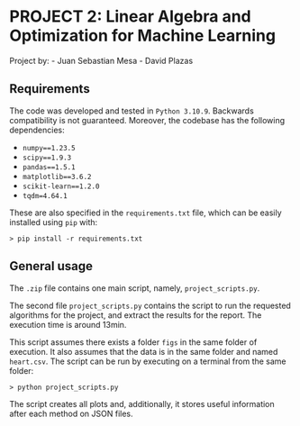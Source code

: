 # PROJECT 2: Linear Algebra and Optimization for Machine Learning

Project by:
    - Juan Sebastian Mesa
    - David Plazas

## Requirements

The code was developed and tested in `Python 3.10.9`. Backwards compatibility is not
guaranteed. Moreover, the codebase has the following dependencies:

- `numpy==1.23.5`
- `scipy==1.9.3`
- `pandas==1.5.1`
- `matplotlib==3.6.2`
- `scikit-learn==1.2.0`
- `tqdm=4.64.1`

These are also specified in the `requirements.txt` file, which can be easily installed
using `pip` with:

`> pip install -r requirements.txt`

## General usage

The `.zip` file contains one main script, namely, `project_scripts.py`.

The second file `project_scripts.py` contains the script to run the requested algorithms
for the project, and extract the results for the report. The execution time is around
13min.

This script assumes there exists a folder `figs` in the same folder of execution. It
also assumes that the data is in the same folder and named `heart.csv`. The script can
be run by executing on a terminal from the same folder:

`> python project_scripts.py`

The script creates all plots and, additionally, it stores useful information after each
method on JSON files.
